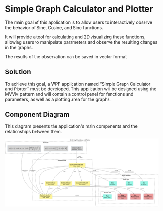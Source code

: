 # Simple Graph Calculator and Plotter

The main goal of this application is to allow users to interactively observe the behavior of Sine, Cosine, and Sinc
functions.

It will provide a tool for calculating and 2D visualizing these functions, allowing users to manipulate parameters
and observe the resulting changes in the graphs. 

The results of the observation can be saved in vector format.

## Solution
To achieve this goal, a WPF application named “Simple Graph Calculator and Plotter” must be developed. This
application will be designed using the MVVM pattern and will contain a control panel for functions and
parameters, as well as a plotting area for the graphs.

## Component Diagram
This diagram presents the application's main components and the relationships between them.

![image](docs/calculation-to-plot.svg)